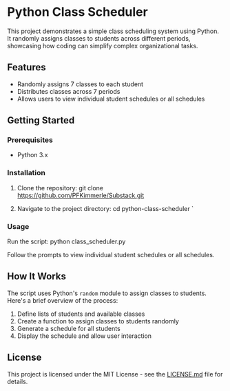 # Python Class Scheduler

This project demonstrates a simple class scheduling system using Python. It randomly assigns classes to students across different periods, showcasing how coding can simplify complex organizational tasks.

## Features

- Randomly assigns 7 classes to each student
- Distributes classes across 7 periods
- Allows users to view individual student schedules or all schedules

## Getting Started

### Prerequisites

- Python 3.x

### Installation

1. Clone the repository: git clone https://github.com/PFKimmerle/Substack.git

2. Navigate to the project directory: cd python-class-scheduler
`

### Usage

Run the script: python class_scheduler.py

Follow the prompts to view individual student schedules or all schedules.

## How It Works

The script uses Python's `random` module to assign classes to students. Here's a brief overview of the process:

1. Define lists of students and available classes
2. Create a function to assign classes to students randomly
3. Generate a schedule for all students
4. Display the schedule and allow user interaction

## License

This project is licensed under the MIT License - see the [LICENSE.md](LICENSE.md) file for details.